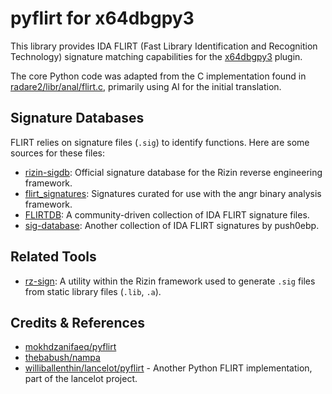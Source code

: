 # pyflirt for x64dbgpy3

This library provides IDA FLIRT (Fast Library Identification and Recognition Technology) signature matching capabilities for the [x64dbgpy3](https://github.com/nblog/x64dbgpy3) plugin.

The core Python code was adapted from the C implementation found in [radare2/libr/anal/flirt.c](https://github.com/radareorg/radare2/blob/master/libr/anal/flirt.c), primarily using AI for the initial translation.

## Signature Databases

FLIRT relies on signature files (`.sig`) to identify functions. Here are some sources for these files:

*   [rizin-sigdb](https://github.com/rizinorg/sigdb): Official signature database for the Rizin reverse engineering framework.
*   [flirt_signatures](https://github.com/angr/flirt_signatures): Signatures curated for use with the angr binary analysis framework.
*   [FLIRTDB](https://github.com/Maktm/FLIRTDB): A community-driven collection of IDA FLIRT signature files.
*   [sig-database](https://github.com/push0ebp/sig-database): Another collection of IDA FLIRT signatures by push0ebp.

## Related Tools

*   [rz-sign](https://github.com/rizinorg/rizin/releases): A utility within the Rizin framework used to generate `.sig` files from static library files (`.lib`, `.a`).

## Credits & References

*   [mokhdzanifaeq/pyflirt](https://github.com/mokhdzanifaeq/pyflirt)
*   [thebabush/nampa](https://github.com/thebabush/nampa)
*   [williballenthin/lancelot/pyflirt](https://github.com/williballenthin/lancelot/tree/master/pyflirt) - Another Python FLIRT implementation, part of the lancelot project.